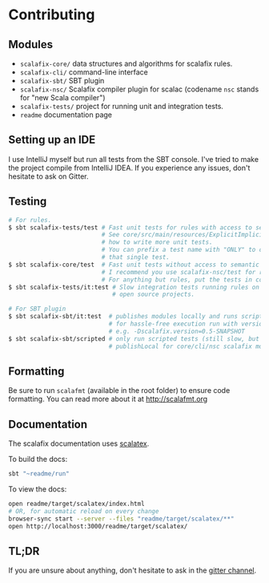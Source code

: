 Contributing
===========

## Modules

- `scalafix-core/` data structures and algorithms for scalafix rules.
- `scalafix-cli/` command-line interface
- `scalafix-sbt/` SBT plugin
- `scalafix-nsc/` Scalafix compiler plugin for scalac (codename `nsc` stands for "new Scala compiler")
- `scalafix-tests/` project for running unit and integration tests.
- `readme` documentation page

## Setting up an IDE

I use IntelliJ myself but run all tests from the SBT console.
I've tried to make the project compile from IntelliJ IDEA.
If you experience any issues, don't hesitate to ask on Gitter.

## Testing

```sh
# For rules.
$ sbt scalafix-tests/test # Fast unit tests for rules with access to semantic api.
                          # See core/src/main/resources/ExplicitImplicit for
                          # how to write more unit tests.
                          # You can prefix a test name with "ONLY" to only run
                          # that single test.
$ sbt scalafix-core/test  # Fast unit tests without access to semantic api.
                          # I recommend you use scalafix-nsc/test for rule tests.
                          # For anything but rules, put the tests in core.
$ sbt scalafix-tests/it:test # Slow integration tests running rules on
                             # open source projects.

# For SBT plugin
$ sbt scalafix-sbt/it:test  # publishes modules locally and runs scripted (slow)
                            # for hassle-free execution run with version specified
                            # e.g. -Dscalafix.version=0.5-SNAPSHOT
$ sbt scalafix-sbt/scripted # only run scripted tests (still slow, but skips
                            # publishLocal for core/cli/nsc scalafix modules)
```

## Formatting

Be sure to run `scalafmt` (available in the root folder) to ensure code formatting. You can read more about it at http://scalafmt.org

## Documentation

The scalafix documentation uses [scalatex](http://www.lihaoyi.com/Scalatex/).

To build the docs:

```sh
sbt "~readme/run"
```

To view the docs:

```sh
open readme/target/scalatex/index.html
# OR, for automatic reload on every change
browser-sync start --server --files "readme/target/scalatex/**"
open http://localhost:3000/readme/target/scalatex/
```

## TL;DR

If you are unsure about anything, don't hesitate to ask in the [gitter channel](https://gitter.im/scalacenter/scalafix).

